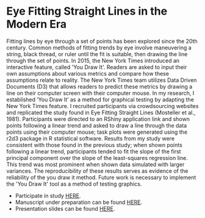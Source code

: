 # Eye Fitting Straight Lines in the Modern Era

Fitting lines by eye through a set of points has been explored since the 20th century. Common methods of fitting trends by eye involve maneuvering a string, black thread, or ruler until the fit is suitable, then drawing the line through the set of points. In 2015, the New York Times introduced an interactive feature, called 'You Draw It'. Readers are asked to input their own assumptions about various metrics and compare how these assumptions relate to reality. The New York Times team utilizes Data Driven Documents (D3) that allows readers to predict these metrics by drawing a line on their computer screen with their computer mouse. In my research, I established ‘You Draw It’ as a method for graphical testing by adapting the New York Times feature. I recruited participants via crowdsourcing websites and replicated the study found in Eye Fitting Straight Lines (Mosteller et al., 1981). Participants were directed to an RShiny application link and shown points following a linear trend and asked to draw a line through the data points using their computer mouse; task plots were generated using the r2d3 package in R statistical software. Results from my study were consistent with those found in the previous study; when shown points following a linear trend, participants tended to fit the slope of the first principal component over the slope of the least-squares regression line. This trend was most prominent when shown data simulated with larger variances. The reproducibility of these results serves as evidence of the reliability of the you draw it method. Future work is necessary to implement the 'You Draw It' tool as a method of testing graphics.

+ Participate in study [HERE](https://emily-robinson.shinyapps.io/you-draw-it-pilot-app/).
+ Manuscript under preparation can be found [HERE](https://earobinson95.github.io/Eye-Fitting-Straight-Lines-in-the-Modern-Era/Eye-Fitting-Straight-Lines-in-the-Modern-Era.pdf).
+ Presentation slides can be found [HERE](https://earobinson95.github.io/presentations/Conferences/2021-MidwestWISC/index.html#1).
 
